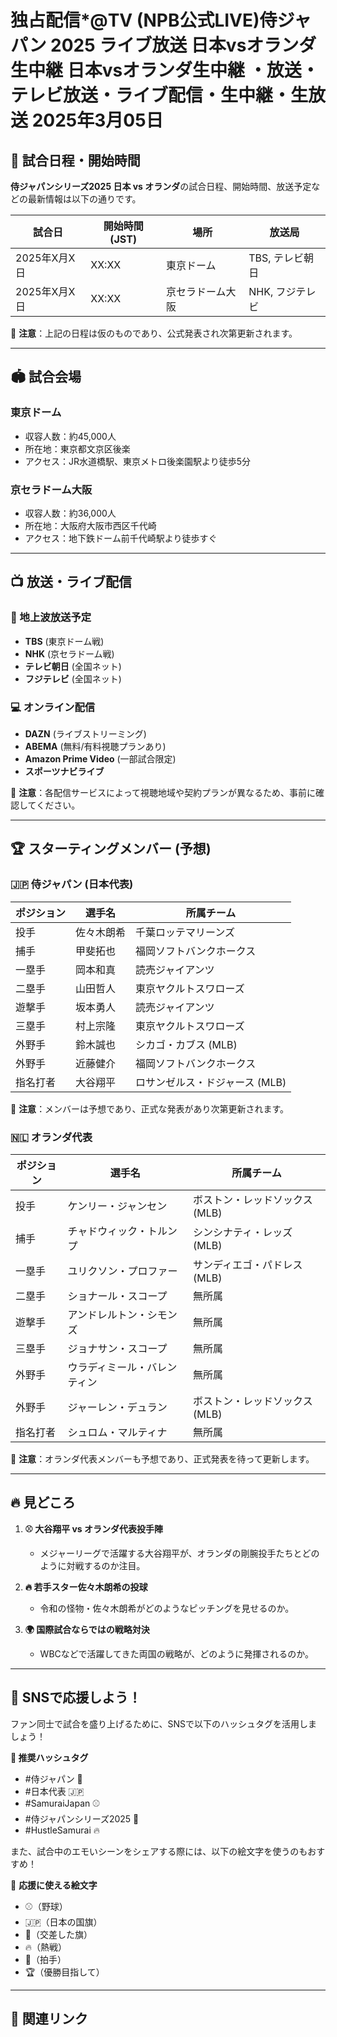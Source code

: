 # 独占配信*@TV (NPB公式LIVE)侍ジャパン 2025 ライブ放送 日本vsオランダ 生中継 日本vsオランダ生中継 ・放送・テレビ放送・ライブ配信・生中継・生放送 2025年3月05日

## 📅 試合日程・開始時間

**侍ジャパンシリーズ2025 日本 vs オランダ**の試合日程、開始時間、放送予定などの最新情報は以下の通りです。

| 試合日 | 開始時間 (JST) | 場所 | 放送局 |
|---------|---------------|--------|--------|
| 2025年X月X日 | XX:XX | 東京ドーム | TBS, テレビ朝日 |
| 2025年X月X日 | XX:XX | 京セラドーム大阪 | NHK, フジテレビ |

📌 **注意**：上記の日程は仮のものであり、公式発表され次第更新されます。

---

## 🏟️ 試合会場

### 東京ドーム
- 収容人数：約45,000人
- 所在地：東京都文京区後楽
- アクセス：JR水道橋駅、東京メトロ後楽園駅より徒歩5分

### 京セラドーム大阪
- 収容人数：約36,000人
- 所在地：大阪府大阪市西区千代崎
- アクセス：地下鉄ドーム前千代崎駅より徒歩すぐ

---

## 📺 放送・ライブ配信

### 📡 地上波放送予定

- **TBS** (東京ドーム戦)
- **NHK** (京セラドーム戦)
- **テレビ朝日** (全国ネット)
- **フジテレビ** (全国ネット)

### 💻 オンライン配信

- **DAZN** (ライブストリーミング)
- **ABEMA** (無料/有料視聴プランあり)
- **Amazon Prime Video** (一部試合限定)
- **スポーツナビライブ**

📌 **注意**：各配信サービスによって視聴地域や契約プランが異なるため、事前に確認してください。

---

## 🏆 スターティングメンバー (予想)

### 🇯🇵 侍ジャパン (日本代表)

| ポジション | 選手名 | 所属チーム |
|------------|--------|------------|
| 投手 | 佐々木朗希 | 千葉ロッテマリーンズ |
| 捕手 | 甲斐拓也 | 福岡ソフトバンクホークス |
| 一塁手 | 岡本和真 | 読売ジャイアンツ |
| 二塁手 | 山田哲人 | 東京ヤクルトスワローズ |
| 遊撃手 | 坂本勇人 | 読売ジャイアンツ |
| 三塁手 | 村上宗隆 | 東京ヤクルトスワローズ |
| 外野手 | 鈴木誠也 | シカゴ・カブス (MLB) |
| 外野手 | 近藤健介 | 福岡ソフトバンクホークス |
| 指名打者 | 大谷翔平 | ロサンゼルス・ドジャース (MLB) |

📌 **注意**：メンバーは予想であり、正式な発表があり次第更新されます。

### 🇳🇱 オランダ代表

| ポジション | 選手名 | 所属チーム |
|------------|--------|------------|
| 投手 | ケンリー・ジャンセン | ボストン・レッドソックス (MLB) |
| 捕手 | チャドウィック・トルンプ | シンシナティ・レッズ (MLB) |
| 一塁手 | ユリクソン・プロファー | サンディエゴ・パドレス (MLB) |
| 二塁手 | ショナール・スコープ | 無所属 |
| 遊撃手 | アンドレルトン・シモンズ | 無所属 |
| 三塁手 | ジョナサン・スコープ | 無所属 |
| 外野手 | ウラディミール・バレンティン | 無所属 |
| 外野手 | ジャーレン・デュラン | ボストン・レッドソックス (MLB) |
| 指名打者 | シュロム・マルティナ | 無所属 |

📌 **注意**：オランダ代表メンバーも予想であり、正式発表を待って更新します。

---

## 🔥 見どころ

1. **⚾️ 大谷翔平 vs オランダ代表投手陣**  
   - メジャーリーグで活躍する大谷翔平が、オランダの剛腕投手たちとどのように対戦するのか注目。

2. **🔥 若手スター佐々木朗希の投球**  
   - 令和の怪物・佐々木朗希がどのようなピッチングを見せるのか。

3. **🌍 国際試合ならではの戦略対決**  
   - WBCなどで活躍してきた両国の戦略が、どのように発揮されるのか。

---

## 📢 SNSで応援しよう！

ファン同士で試合を盛り上げるために、SNSで以下のハッシュタグを活用しましょう！

**📢 推奨ハッシュタグ**
- #侍ジャパン 🏯
- #日本代表 🇯🇵
- #SamuraiJapan ⚾
- #侍ジャパンシリーズ2025 🎌
- #HustleSamurai 🔥

また、試合中のエモいシーンをシェアする際には、以下の絵文字を使うのもおすすめ！

📢 **応援に使える絵文字**
- ⚾️（野球）
- 🇯🇵（日本の国旗）
- 🎌（交差した旗）
- 🔥（熱戦）
- 👏（拍手）
- 🏆（優勝目指して）

---

## 🔗 関連リンク

